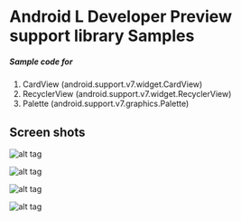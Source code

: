 Android L Developer Preview support library Samples 
================
##### Sample code for 

1. CardView (android.support.v7.widget.CardView)
2. RecyclerView (android.support.v7.widget.RecyclerView)
3. Palette (android.support.v7.graphics.Palette)

Screen shots
------

![alt tag](https://raw.githubusercontent.com/saleeh93/Android-Material-support-libraries-Samples/master/screen/ss2.png)

![alt tag](https://raw.githubusercontent.com/saleeh93/Android-Material-support-libraries-Samples/master/screen/ss3.png)

![alt tag](https://raw.githubusercontent.com/saleeh93/Android-Material-support-libraries-Samples/master/screen/ss6.png)

![alt tag](https://raw.githubusercontent.com/saleeh93/Android-Material-support-libraries-Samples/master/screen/ss7.png)
